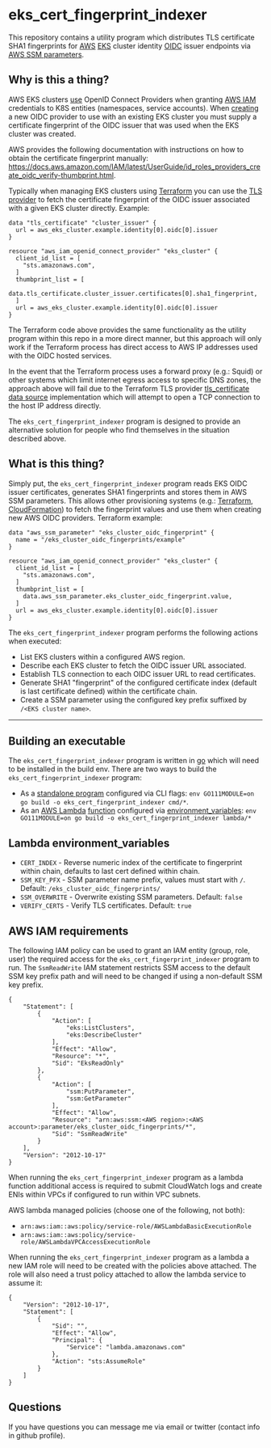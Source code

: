 # eks_cert_fingerprint_indexer

This repository contains a utility program which distributes TLS certificate SHA1 fingerprints for [AWS](https://aws.amazon.com/) [EKS](https://aws.amazon.com/eks/) cluster identity [OIDC](https://openid.net/connect/) issuer endpoints via [AWS SSM parameters](https://docs.aws.amazon.com/systems-manager/latest/userguide/systems-manager-parameter-store.html).

## Why is this a thing?

AWS EKS clusters [use](https://aws.amazon.com/blogs/containers/introducing-oidc-identity-provider-authentication-amazon-eks/) OpenID Connect Providers when granting [AWS IAM](https://aws.amazon.com/iam/) credentials to K8S entities (namespaces, service accounts). When [creating](https://docs.aws.amazon.com/IAM/latest/APIReference/API_CreateOpenIDConnectProvider.html) a new OIDC provider to use with an existing EKS cluster you must supply a certificate fingerprint of the OIDC issuer that was used when the EKS cluster was created. 

AWS provides the following documentation with instructions on how to obtain the certificate fingerprint manually: <https://docs.aws.amazon.com/IAM/latest/UserGuide/id_roles_providers_create_oidc_verify-thumbprint.html>.

Typically when managing EKS clusters using [Terraform](https://www.terraform.io/) you can use the [TLS provider](https://registry.terraform.io/providers/hashicorp/tls/latest/docs) to fetch the certificate fingerprint of the OIDC issuer associated with a given EKS cluster directly. Example:

```
data "tls_certificate" "cluster_issuer" {
  url = aws_eks_cluster.example.identity[0].oidc[0].issuer
}

resource "aws_iam_openid_connect_provider" "eks_cluster" {
  client_id_list = [
    "sts.amazonaws.com",
  ]
  thumbprint_list = [
    data.tls_certificate.cluster_issuer.certificates[0].sha1_fingerprint,
  ]
  url = aws_eks_cluster.example.identity[0].oidc[0].issuer
}
```

The Terraform code above provides the same functionality as the utility program within this repo in a more direct manner, but this approach will only work if the Terraform process has direct access to AWS IP addresses used with the OIDC hosted services. 

In the event that the Terraform process uses a forward proxy (e.g.: Squid) or other systems which limit internet egress access to specific DNS zones, the approach above will fail due to the Terraform TLS provider [tls_certificate data source](https://registry.terraform.io/providers/hashicorp/tls/latest/docs/data-sources/tls_certificate) implementation which will attempt to open a TCP connection to the host IP address directly.

The `eks_cert_fingerprint_indexer` program is designed to provide an alternative solution for people who find themselves in the situation described above.

## What is this thing?

Simply put, the `eks_cert_fingerprint_indexer` program reads EKS OIDC issuer certificates, generates SHA1 fingerprints and stores them in AWS SSM parameters. This allows other provisioning systems (e.g.: [Terraform](https://www.terraform.io/), [CloudFormation](https://aws.amazon.com/cloudformation/)) to fetch the fingerprint values and use them when creating new AWS OIDC providers. Terraform example:

```
data "aws_ssm_parameter" "eks_cluster_oidc_fingerprint" {
  name = "/eks_cluster_oidc_fingerprints/example"
}

resource "aws_iam_openid_connect_provider" "eks_cluster" {
  client_id_list = [
    "sts.amazonaws.com",
  ]
  thumbprint_list = [
    data.aws_ssm_parameter.eks_cluster_oidc_fingerprint.value,
  ]
  url = aws_eks_cluster.example.identity[0].oidc[0].issuer
}
```

The `eks_cert_fingerprint_indexer` program performs the following actions when executed:
  - List EKS clusters within a configured AWS region.
  - Describe each EKS cluster to fetch the OIDC issuer URL associated.
  - Establish TLS connection to each OIDC issuer URL to read certificates.
  - Generate SHA1 "fingerprint" of the configured certificate index (default is last certificate defined) within the certificate chain.
  - Create a SSM parameter using the configured key prefix suffixed by `/<EKS cluster name>`.

---

## Building an executable

The `eks_cert_fingerprint_indexer` program is written in [go](https://go.dev/) which will need to be installed in the build env. There are two ways to build the `eks_cert_fingerprint_indexer` program:
  - As a [standalone program](https://github.com/dallasmarlow/eks_cert_fingerprint_indexer/blob/main/cmd/main.go) configured via CLI flags: `env GO111MODULE=on go build -o eks_cert_fingerprint_indexer cmd/*`.
  - As an [AWS Lambda](https://aws.amazon.com/lambda/) [function](https://github.com/dallasmarlow/eks_cert_fingerprint_indexer/blob/main/lambda/main.go) configured via [environment_variables](https://en.wikipedia.org/wiki/Environment_variable): `env GO111MODULE=on go build -o eks_cert_fingerprint_indexer lambda/*`

## Lambda environment_variables
  - `CERT_INDEX` - Reverse numeric index of the certificate to fingerprint within chain, defaults to last cert defined within chain.
  - `SSM_KEY_PFX` - SSM parameter name prefix, values must start with `/`. Default: `/eks_cluster_oidc_fingerprints/`
  - `SSM_OVERWRITE` - Overwrite existing SSM parameters. Default: `false`
  - `VERIFY_CERTS` - Verify TLS certificates. Default: `true`

## AWS IAM requirements

The following IAM policy can be used to grant an IAM entity (group, role, user) the required access for the `eks_cert_fingerprint_indexer` program to run. The `SsmReadWrite` IAM statement restricts SSM access to the default SSM key prefix path and will need to be changed if using a non-default SSM key prefix.

```
{
    "Statement": [
        {
            "Action": [
                "eks:ListClusters",
                "eks:DescribeCluster"
            ],
            "Effect": "Allow",
            "Resource": "*",
            "Sid": "EksReadOnly"
        },
        {
            "Action": [
                "ssm:PutParameter",
                "ssm:GetParameter"
            ],
            "Effect": "Allow",
            "Resource": "arn:aws:ssm:<AWS region>:<AWS account>:parameter/eks_cluster_oidc_fingerprints/*",
            "Sid": "SsmReadWrite"
        }
    ],
    "Version": "2012-10-17"
}
```

When running the `eks_cert_fingerprint_indexer` program as a lambda function additional access is required to submit CloudWatch logs and create ENIs within VPCs if configured to run within VPC subnets.

AWS lambda managed policies (choose one of the following, not both):
  - `arn:aws:iam::aws:policy/service-role/AWSLambdaBasicExecutionRole`
  - `arn:aws:iam::aws:policy/service-role/AWSLambdaVPCAccessExecutionRole`

When running the `eks_cert_fingerprint_indexer` program as a lambda a new IAM role will need to be created with the policies above attached. The role will also need a trust policy attached to allow the lambda service to assume it:

```
{
    "Version": "2012-10-17",
    "Statement": [
        {
            "Sid": "",
            "Effect": "Allow",
            "Principal": {
                "Service": "lambda.amazonaws.com"
            },
            "Action": "sts:AssumeRole"
        }
    ]
}
```

## Questions

If you have questions you can message me via email or twitter (contact info in github profile).
